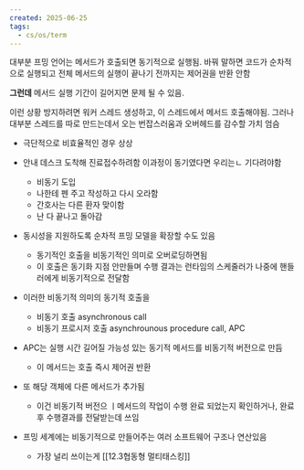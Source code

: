 ```yaml
---
created: 2025-06-25
tags:
  - cs/os/term
---
```

대부분 프밍 언어는 메서드가 호출되면 동기적으로 실행됨. 바꿔 말하면 코드가 순차적으로 실행되고 전체 메서드의 실행이 끝나기 전까지는 제어권을 반환 안함

**그런데** 메서드 실행 기간이 길어지면 문제 될 수 있음.

이런 상황 방지하려면 워커 스레드 생성하고, 이 스레드에서 메서드 호출해야됨. 그러나 대부분 스레드를 따로 만드는데서 오는 번잡스러움과 오버헤드를 감수할 가치 엄슴

- 극단적으로 비효율적인 경우 상상
- 안내 데스크 도착해 진료접수하려함 이과정이 동기였다면 우리는ㄴ 기다려야함
	- 비동기 도입
	- 나한테 펜 주고 작성하고 다시 오라함
	- 간호사는 다른 환자 맞이함
	- 난 다 끝나고 돌아감

- 동시성을 지원하도록 순차적 프밍 모델을 확장할 수도 있음
	- 동기적인 호출을 비동기적인 의미로 오버로딩하면됨
	- 이 호출은 동기화 지점 안만들며 수행 결과는 런타임의 스케줄러가 나중에 핸들러에게 비동기적으로 전달함
- 이러한 비동기적 의미의 동기적 호출을 
	- 비동기 호출 asynchronous call
	- 비동기 프로시저 호출 asynchrounous procedure call, APC
- APC는 실행 시간 길어질 가능성 있는 동기적 메서드를 비동기적 버전으로 만듬
	- 이 메서드는 호출 즉시 제어권 반환
- 또 해당 객체에 다른 메서드가 추가됨
	- 이건 비동기적 버전으 ㅣ메서드의 작업이 수행 완료 되었는지 확인하거나, 완료후 수행결과를 전달받는데 쓰임
- 프밍 세계에는 비동기적으로 만들어주는 여러 소프트웨어 구조나 연산있음
	- 가장 널리 쓰이는게 [[12.3협동형 멀티태스킹]]